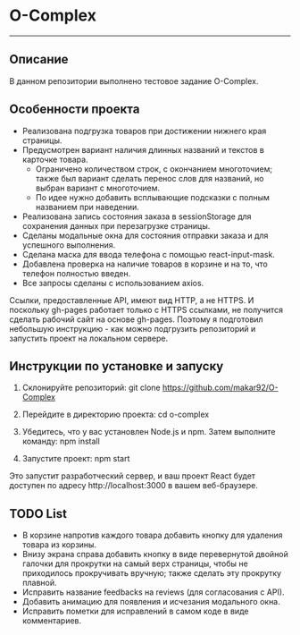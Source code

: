 
# O-Complex

---

## Описание

В данном репозитории выполнено тестовое задание O-Complex.

## Особенности проекта

- Реализована подгрузка товаров при достижении нижнего края страницы.
- Предусмотрен вариант наличия длинных названий и текстов в карточке товара.
  - Ограничено количеством строк, с окончанием многоточием; также был вариант сделать перенос слов для названий, но выбран вариант с многоточием.
  - По идее нужно добавить всплывающие подсказки с полным названием при наведении.
- Реализована запись состояния заказа в sessionStorage для сохранения данных при перезагрузке страницы.
- Сделаны модальные окна для состояния отправки заказа и для успешного выполнения.
- Сделана маска для ввода телефона с помощью react-input-mask.
- Добавлена проверка на наличие товаров в корзине и на то, что телефон полностью введен.
- Все запросы сделаны с использованием axios.

Ссылки, предоставленные API, имеют вид HTTP, а не HTTPS. 
И поскольку gh-pages работает только с HTTPS ссылками, не получится сделать рабочий сайт на основе gh-pages.
Поэтому я подготовил небольшую инструкцию - как можно подгрузить репозиторий и запустить проект на локальном сервере.

## Инструкции по установке и запуску

1. Склонируйте репозиторий:
  git clone https://github.com/makar92/O-Complex
   
2. Перейдите в директорию проекта:
  cd o-complex
  
3. Убедитесь, что у вас установлен Node.js и npm. Затем выполните команду:
  npm install

4. Запустите проект:
  npm start

Это запустит разработческий сервер, и ваш проект React будет доступен по адресу http://localhost:3000 в вашем веб-браузере.


## TODO List

- В корзине напротив каждого товара добавить кнопку для удаления товара из корзины.
- Внизу экрана справа добавить кнопку в виде перевернутой двойной галочки для прокрутки на самый верх страницы, чтобы не приходилось прокручивать вручную; также сделать эту прокрутку плавной.
- Исправить название feedbacks на reviews (для согласования с API).
- Добавить анимацию для появления и исчезания модального окна.
- Исправить пометки для исправлений в самом коде в виде комментариев.

